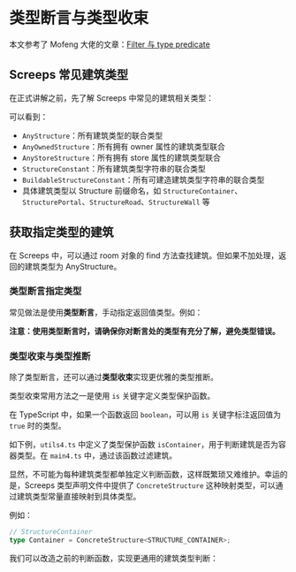 # 类型断言与类型收束

本文参考了 Mofeng 大佬的文章：[Filter 与 type predicate](https://github.com/DiamondMofeng/Learn-Typescript-in-Screeps/blob/zh-cn/%E6%AD%A3%E6%96%87/4.-lei-xing-shou-shu/filter-yu-type-predicate.md)

## Screeps 常见建筑类型

在正式讲解之前，先了解 Screeps 中常见的建筑相关类型：

<CodeEditor title="Screeps 中常见的建筑相关类型" :model-options="commonStructureOptions" :editor-styles="{height: '300px'}"></CodeEditor>

可以看到：

- `AnyStructure`：所有建筑类型的联合类型
- `AnyOwnedStructure`：所有拥有 owner 属性的建筑类型联合
- `AnyStoreStructure`：所有拥有 store 属性的建筑类型联合
- `StructureConstant`：所有建筑类型字符串的联合类型
- `BuildableStructureConstant`：所有可建造建筑类型字符串的联合类型
- 具体建筑类型以 Structure 前缀命名，如 `StructureContainer`、`StructurePortal`、`StructureRoad`、`StructureWall` 等

## 获取指定类型的建筑

在 Screeps 中，可以通过 room 对象的 find 方法查找建筑。但如果不加处理，返回的建筑类型为 AnyStructure。

<CodeEditor title="room.find 返回值" :model-options="roomFindOptions" :editor-styles="{height: '250px'}"></CodeEditor>

### 类型断言指定类型

常见做法是使用**类型断言**，手动指定返回值类型。例如：

<CodeEditor title="断言类型" :model-options="roomFindAssertOptions" :editor-styles="{height: '250px'}"></CodeEditor>

**注意：使用类型断言时，请确保你对断言处的类型有充分了解，避免类型错误。**

### 类型收束与类型推断

除了类型断言，还可以通过**类型收束**实现更优雅的类型推断。

类型收束常用方法之一是使用 `is` 关键字定义类型保护函数。

在 TypeScript 中，如果一个函数返回 `boolean`，可以用 `is` 关键字标注返回值为 `true` 时的类型。

如下例，`utils4.ts` 中定义了类型保护函数 `isContainer`，用于判断建筑是否为容器类型。在 `main4.ts` 中，通过该函数过滤建筑。

<CodeEditor title="类型收束自动推断类型" :model-options="typeNarrowingOptions" :editor-styles="{height: '250px'}"></CodeEditor>

显然，不可能为每种建筑类型都单独定义判断函数，这样既繁琐又难维护。幸运的是，Screeps 类型声明文件中提供了 `ConcreteStructure` 这种映射类型，可以通过建筑类型常量直接映射到具体类型。

例如：

```ts
// StructureContainer
type Container = ConcreteStructure<STRUCTURE_CONTAINER>;
```

我们可以改造之前的判断函数，实现更通用的建筑类型判断：

<CodeEditor title="通用的建筑类型判断函数" :model-options="generalJudgeOptions" :editor-styles="{height: '300px'}"></CodeEditor>

<script setup>
import {CodeEditor} from '@components/monaco-editor'

const commonStructureOptions = [
    {
        value: `// 所有建筑：type AnyStructure = AnyOwnedStructure | StructureContainer | StructurePortal | StructureRoad | StructureWall
type A = AnyStructure
type B = AnyOwnedStructure // 所有有 owner 属性的建筑
type C = AnyStoreStructure // 所有有 store 属性的建筑
// 判断 lab 是否属于 AnyStoreStructure 类型
type IsLabBelongToC = Expect<IsExtend<StructureLab, C>>

// type StructureConstant = BuildableStructureConstant | "keeperLair" | "controller" | "powerBank" | "portal" | "invaderCore"
type D = StructureConstant
// type BuildableStructureConstant = "extension" | "rampart" | "road" | "spawn" | "link" | "constructedWall" | "storage" | "tower" | "observer" | "powerSpawn" | "extractor" | "lab" | "terminal" | "container" | "nuker" | "factory"
type E = BuildableStructureConstant

export {}
        `,
        language: 'typescript',
        path: 'main1.ts'
    },
]

const roomFindOptions = [
    {
        value: `const room = Game.rooms['']

// AnyStructure，虽然我们知道返回的建筑类型肯定是 StructureContainer，
// 但目前TypeScript 无法推断出这一点
const containers = room.find(FIND_STRUCTURES, {
    filter: (structure) => {
        return structure instanceof StructureContainer
    }
});
export {}
        `,
        language: 'typescript',
        path: 'main2.ts'
    }
]

const roomFindAssertOptions = [
    {
        value: `const room = Game.rooms['']
const containers = room.find(FIND_STRUCTURES, {
    filter: (structure) => {
        return structure instanceof StructureContainer
    }
}) as StructureContainer[];
export {}
        `,
        language: 'typescript',
        path: 'main3.ts'
    }
]

const typeNarrowingOptions = [
    {
        value: `
import { isContainer } from './utils4'
const room = Game.rooms['']
const containers = room.find(FIND_STRUCTURES, {
    filter: isContainer
})
type R = Expect<Equal<typeof containers, StructureContainer[]>>
export {}
        `,
        language: 'typescript',
        path: 'main4.ts'
    },
    {
        value: `export function isContainer(structure: AnyStructure): structure is StructureContainer {
    return structure instanceof StructureContainer
}

// 测试代码，验证 isContainer
function test() {
    const structs: AnyStructure[] = []
    const containers = structs.filter(isContainer)
    // containers 的类型为 StructureContainer[]
    type R = Expect<Equal<typeof containers, StructureContainer[]>>
}
        `,
        language: 'typescript',
        path: 'utils4.ts'
    }
]


const generalJudgeOptions = [
    {
        value: `import { isStructureType } from './utils5'
const room = Game.rooms['']
const containers = room.find(FIND_STRUCTURES, {
    filter: isStructureType(STRUCTURE_CONTAINER)
})
const ramOrWalls = room.find(FIND_STRUCTURES, {
    filter: isStructureType([STRUCTURE_RAMPART, STRUCTURE_WALL])
})
type R1 = Expect<Equal<typeof containers, StructureContainer[]>>
type R2 = Expect<Equal<typeof ramOrWalls, (StructureRampart | StructureWall)[]>>

export {}`,
        language: 'typescript',
        path: 'main5.ts' 
    }, 
    {
        value: `export function isStructureType<T extends StructureConstant>(
    type: T | T[],
) {
    return (s: AnyStructure): s is ConcreteStructure<T> => {
        if (Array.isArray(type)) {
            return type.includes(s.structureType as T)
        }
        return s.structureType === type
    }
}`,
        language: 'typescript',
        path: 'utils5.ts'
    }
]
</script>
